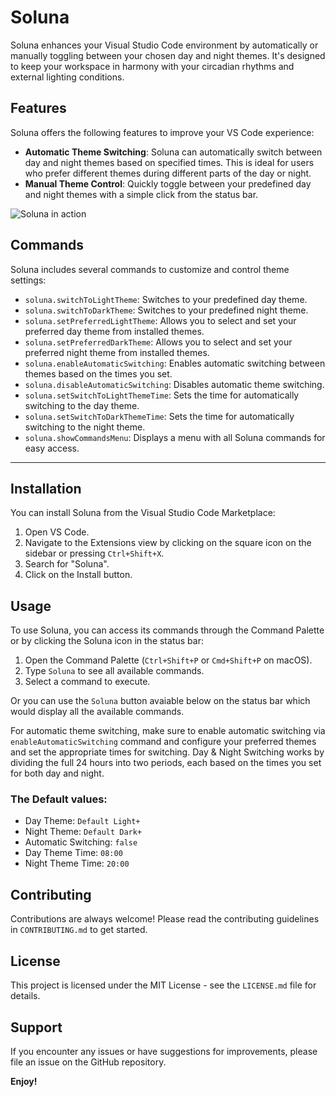 # Soluna

Soluna enhances your Visual Studio Code environment by automatically or manually toggling between your chosen day and night themes. It's designed to keep your workspace in harmony with your circadian rhythms and external lighting conditions.

## Features

Soluna offers the following features to improve your VS Code experience:

- **Automatic Theme Switching**: Soluna can automatically switch between day and night themes based on specified times. This is ideal for users who prefer different themes during different parts of the day or night.
- **Manual Theme Control**: Quickly toggle between your predefined day and night themes with a simple click from the status bar.

![Soluna in action](./src/assets/soluna-demo.gif)

## Commands

Soluna includes several commands to customize and control theme settings:

- `soluna.switchToLightTheme`: Switches to your predefined day theme.
- `soluna.switchToDarkTheme`: Switches to your predefined night theme.
- `soluna.setPreferredLightTheme`: Allows you to select and set your preferred day theme from installed themes.
- `soluna.setPreferredDarkTheme`: Allows you to select and set your preferred night theme from installed themes.
- `soluna.enableAutomaticSwitching`: Enables automatic switching between themes based on the times you set.
- `soluna.disableAutomaticSwitching`: Disables automatic theme switching.
- `soluna.setSwitchToLightThemeTime`: Sets the time for automatically switching to the day theme.
- `soluna.setSwitchToDarkThemeTime`: Sets the time for automatically switching to the night theme.
- `soluna.showCommandsMenu`: Displays a menu with all Soluna commands for easy access.

---

## Installation

You can install Soluna from the Visual Studio Code Marketplace:

1. Open VS Code.
2. Navigate to the Extensions view by clicking on the square icon on the sidebar or pressing `Ctrl+Shift+X`.
3. Search for "Soluna".
4. Click on the Install button.

## Usage

To use Soluna, you can access its commands through the Command Palette or by clicking the Soluna icon in the status bar:

1. Open the Command Palette (`Ctrl+Shift+P` or `Cmd+Shift+P` on macOS).
2. Type `Soluna` to see all available commands.
3. Select a command to execute.

Or you can use the `Soluna` button avaiable below on the status bar which would display all the available commands.

For automatic theme switching, make sure to enable automatic switching via `enableAutomaticSwitching` command and configure your preferred themes and set the appropriate times for switching.
Day & Night Switching works by dividing the full 24 hours into two periods, each based on the times you set for both day and night.

### The Default values:

- Day Theme: `Default Light+`
- Night Theme: `Default Dark+`
- Automatic Switching: `false`
- Day Theme Time: `08:00`
- Night Theme Time: `20:00`

## Contributing

Contributions are always welcome! Please read the contributing guidelines in `CONTRIBUTING.md` to get started.

## License

This project is licensed under the MIT License - see the `LICENSE.md` file for details.

## Support

If you encounter any issues or have suggestions for improvements, please file an issue on the GitHub repository.

**Enjoy!**
